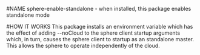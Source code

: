 #NAME
sphere-enable-standalone - when installed, this package enables standalone mode

#HOW IT WORKS
This package installs an environment variable which has the effect of adding --noCloud to the sphere client startup 
arguments which, in turn, causes the sphere client to startup as an standalone master. This allows the sphere to 
operate independently of the cloud.



